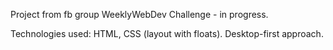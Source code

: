 Project from fb group WeeklyWebDev Challenge - in progress.

Technologies used: HTML, CSS (layout with floats).
Desktop-first approach.
